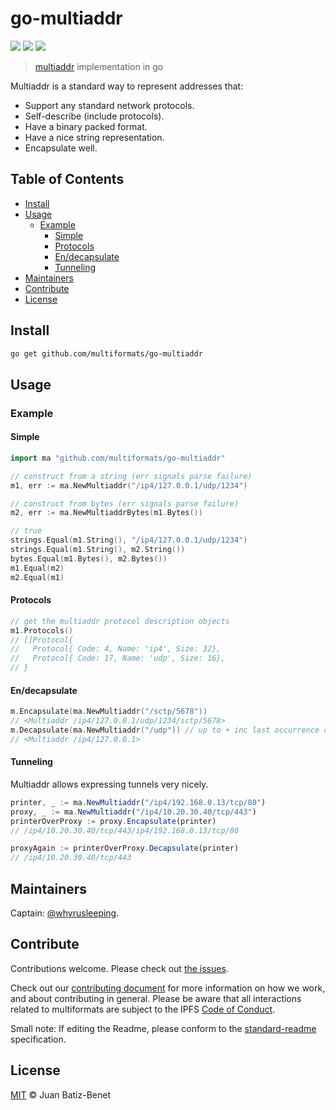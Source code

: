 # go-multiaddr

[![](https://img.shields.io/badge/made%20by-Protocol%20Labs-blue.svg?style=flat-square)](http://ipn.io)
[![](https://img.shields.io/badge/project-multiformats-blue.svg?style=flat-square)](http://github.com/multiformats/multiformats)
[![](https://img.shields.io/badge/freenode-%23ipfs-blue.svg?style=flat-square)](http://webchat.freenode.net/?channels=%23ipfs)

> [multiaddr](https://github.com/multiformats/multiaddr) implementation in go

Multiaddr is a standard way to represent addresses that:

- Support any standard network protocols.
- Self-describe (include protocols).
- Have a binary packed format.
- Have a nice string representation.
- Encapsulate well.

## Table of Contents

- [Install](#install)
- [Usage](#usage)
  - [Example](#example)
    - [Simple](#simple)
    - [Protocols](#protocols)
    - [En/decapsulate](#endecapsulate)
    - [Tunneling](#tunneling)
- [Maintainers](#maintainers)
- [Contribute](#contribute)
- [License](#license)

## Install

```sh
go get github.com/multiformats/go-multiaddr
```

## Usage

### Example

#### Simple

```go
import ma "github.com/multiformats/go-multiaddr"

// construct from a string (err signals parse failure)
m1, err := ma.NewMultiaddr("/ip4/127.0.0.1/udp/1234")

// construct from bytes (err signals parse failure)
m2, err := ma.NewMultiaddrBytes(m1.Bytes())

// true
strings.Equal(m1.String(), "/ip4/127.0.0.1/udp/1234")
strings.Equal(m1.String(), m2.String())
bytes.Equal(m1.Bytes(), m2.Bytes())
m1.Equal(m2)
m2.Equal(m1)
```

#### Protocols

```go
// get the multiaddr protocol description objects
m1.Protocols()
// []Protocol{
//   Protocol{ Code: 4, Name: 'ip4', Size: 32},
//   Protocol{ Code: 17, Name: 'udp', Size: 16},
// }
```

#### En/decapsulate

```go
m.Encapsulate(ma.NewMultiaddr("/sctp/5678"))
// <Multiaddr /ip4/127.0.0.1/udp/1234/sctp/5678>
m.Decapsulate(ma.NewMultiaddr("/udp")) // up to + inc last occurrence of subaddr
// <Multiaddr /ip4/127.0.0.1>
```

#### Tunneling

Multiaddr allows expressing tunnels very nicely.

```js
printer, _ := ma.NewMultiaddr("/ip4/192.168.0.13/tcp/80")
proxy, _ := ma.NewMultiaddr("/ip4/10.20.30.40/tcp/443")
printerOverProxy := proxy.Encapsulate(printer)
// /ip4/10.20.30.40/tcp/443/ip4/192.168.0.13/tcp/80

proxyAgain := printerOverProxy.Decapsulate(printer)
// /ip4/10.20.30.40/tcp/443
```

## Maintainers

Captain: [@whyrusleeping](https://github.com/whyrusleeping).

## Contribute

Contributions welcome. Please check out [the issues](https://github.com/multiformats/go-multiaddr/issues).

Check out our [contributing document](https://github.com/multiformats/multiformats/blob/master/contributing.md) for more information on how we work, and about contributing in general. Please be aware that all interactions related to multiformats are subject to the IPFS [Code of Conduct](https://github.com/ipfs/community/blob/master/code-of-conduct.md).

Small note: If editing the Readme, please conform to the [standard-readme](https://github.com/RichardLitt/standard-readme) specification.

## License

[MIT](LICENSE) © Juan Batiz-Benet
